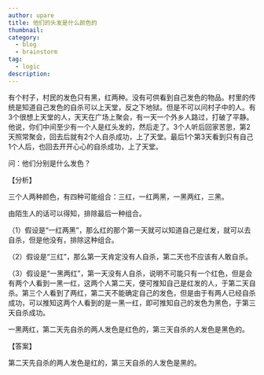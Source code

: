 ```yaml
---
author: upare
title: 他们的头发是什么颜色的
thumbnail:
category:
  - blog
  - brainstorm
tag:
  - logic
description: 
---
```

有个村子，村民的发色只有黑，红两种。没有可供看到自己发色的物品。村里的传统是知道自己发色的自杀可以上天堂，反之下地狱。但是不可以问村子中的人。有3个很想上天堂的人，天天在广场上聚会，有一天一个外乡人路过，打破了平静。他说，你们中间至少有一个人是红头发的，然后走了。3个人听后回家苦思，第2天照常聚会，回去后就有2个人自杀成功，上了天堂。最后1个第3天看到只有自己1个人后，也回去开开心心的自杀成功，上了天堂。

问：他们分别是什么发色？

【分析】

三个人两种颜色，有四种可能组合：三红，一红两黑，一黑两红，三黑。

由陌生人的话可以得知，排除最后一种组合。

（1）假设是“一红两黑”，那么红的那个第一天就可以知道自己是红发，就可以去自杀，但是他没有，排除这种组合。

（2）假设是“三红”，那么第一天肯定没有人自杀，第二天也不应该有人敢自杀。

（3）假设是“一黑两红”，第一天没有人自杀，说明不可能只有一个红色，但是会有两个人看到一黑一红，这两个人第二天，便可推知自己是红发的人，于第二天自杀。第三个人看到了两红，第二天不能确定自己的发色，但是由于有两人已经自杀成功，可以推知这两个人看到的是一黑一红，即可推知自己的发色为黑色，于第三天自杀成功。

一黑两红，第二天先自杀的两人发色是红色的，第三天自杀的人发色是黑色的。

【答案】

第二天先自杀的两人发色是红的，第三天自杀的人发色是黑的。